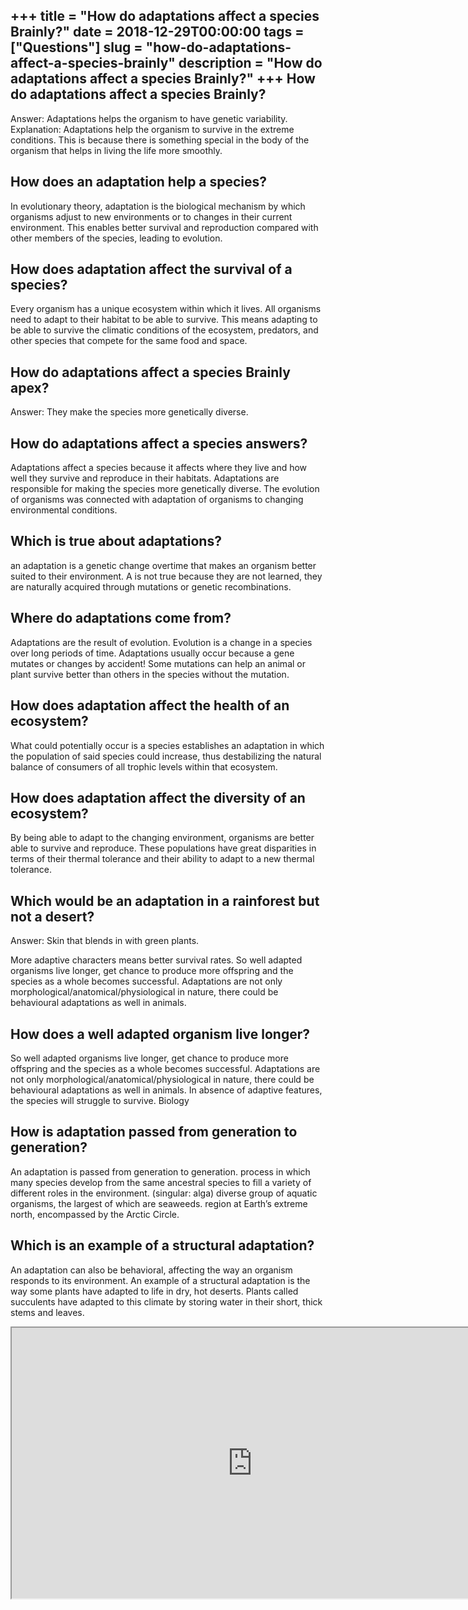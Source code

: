 +++
title = "How do adaptations affect a species Brainly?"
date = 2018-12-29T00:00:00
tags = ["Questions"]
slug = "how-do-adaptations-affect-a-species-brainly"
description = "How do adaptations affect a species Brainly?"
+++
How do adaptations affect a species Brainly?
--------------------------------------------

Answer: Adaptations helps the organism to have genetic variability. Explanation: Adaptations help the organism to survive in the extreme conditions. This is because there is something special in the body of the organism that helps in living the life more smoothly.

How does an adaptation help a species?
--------------------------------------

In evolutionary theory, adaptation is the biological mechanism by which organisms adjust to new environments or to changes in their current environment. This enables better survival and reproduction compared with other members of the species, leading to evolution.

How does adaptation affect the survival of a species?
-----------------------------------------------------

Every organism has a unique ecosystem within which it lives. All organisms need to adapt to their habitat to be able to survive. This means adapting to be able to survive the climatic conditions of the ecosystem, predators, and other species that compete for the same food and space.

How do adaptations affect a species Brainly apex?
-------------------------------------------------

Answer: They make the species more genetically diverse.

How do adaptations affect a species answers?
--------------------------------------------

Adaptations affect a species because it affects where they live and how well they survive and reproduce in their habitats. Adaptations are responsible for making the species more genetically diverse. The evolution of organisms was connected with adaptation of organisms to changing environmental conditions.

Which is true about adaptations?
--------------------------------

an adaptation is a genetic change overtime that makes an organism better suited to their environment. A is not true because they are not learned, they are naturally acquired through mutations or genetic recombinations.

Where do adaptations come from?
-------------------------------

Adaptations are the result of evolution. Evolution is a change in a species over long periods of time. Adaptations usually occur because a gene mutates or changes by accident! Some mutations can help an animal or plant survive better than others in the species without the mutation.

How does adaptation affect the health of an ecosystem?
------------------------------------------------------

What could potentially occur is a species establishes an adaptation in which the population of said species could increase, thus destabilizing the natural balance of consumers of all trophic levels within that ecosystem.

How does adaptation affect the diversity of an ecosystem?
---------------------------------------------------------

By being able to adapt to the changing environment, organisms are better able to survive and reproduce. These populations have great disparities in terms of their thermal tolerance and their ability to adapt to a new thermal tolerance.

Which would be an adaptation in a rainforest but not a desert?
--------------------------------------------------------------

Answer: Skin that blends in with green plants.

More adaptive characters means better survival rates. So well adapted organisms live longer, get chance to produce more offspring and the species as a whole becomes successful. Adaptations are not only morphological/anatomical/physiological in nature, there could be behavioural adaptations as well in animals.

How does a well adapted organism live longer?
---------------------------------------------

So well adapted organisms live longer, get chance to produce more offspring and the species as a whole becomes successful. Adaptations are not only morphological/anatomical/physiological in nature, there could be behavioural adaptations as well in animals. In absence of adaptive features, the species will struggle to survive. Biology

How is adaptation passed from generation to generation?
-------------------------------------------------------

An adaptation is passed from generation to generation. process in which many species develop from the same ancestral species to fill a variety of different roles in the environment. (singular: alga) diverse group of aquatic organisms, the largest of which are seaweeds. region at Earth’s extreme north, encompassed by the Arctic Circle.

Which is an example of a structural adaptation?
-----------------------------------------------

An adaptation can also be behavioral, affecting the way an organism responds to its environment. An example of a structural adaptation is the way some plants have adapted to life in dry, hot deserts. Plants called succulents have adapted to this climate by storing water in their short, thick stems and leaves.

<iframe allow="accelerometer; autoplay; clipboard-write; encrypted-media; gyroscope; picture-in-picture" allowfullscreen="" class="__youtube_prefs__  epyt-is-override  no-lazyload" data-no-lazy="1" data-origheight="433" data-origwidth="770" data-skipgform_ajax_framebjll="" height="433" id="_ytid_14717" loading="lazy" src="https://www.youtube.com/embed/vnmPdHmRv9o?enablejsapi=1&autoplay=0&cc_load_policy=0&cc_lang_pref=&iv_load_policy=1&loop=0&modestbranding=0&rel=1&fs=1&playsinline=0&autohide=2&theme=dark&color=red&controls=1&" title="YouTube player" width="770"></iframe>